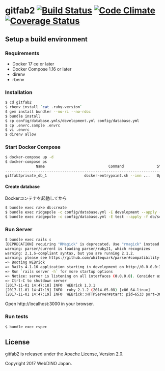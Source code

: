gitfab2 [![Build Status](https://travis-ci.org/mozilla-japan/gitfab2.svg?branch=develop)](https://travis-ci.org/mozilla-japan/gitfab2) [![Code Climate](https://codeclimate.com/github/mozilla-japan/gitfab2/badges/gpa.svg)](https://codeclimate.com/github/mozilla-japan/gitfab2) [![Coverage Status](https://coveralls.io/repos/mozilla-japan/gitfab2/badge.svg?branch=develop&service=github)](https://coveralls.io/github/mozilla-japan/gitfab2?branch=develop)
=======

## Setup a build environment

### Requirements

- Docker 17 ce or later
- Docker Compose 1.16 or later
- direnv
- rbenv

### Installation

```bash
$ cd gitfab2
$ rbenv install `cat .ruby-version`
$ gem install bundler --no-ri --no-rdoc
$ bundle install
$ cp config/database.ymls/development.yml config/database.yml
$ cp .envrc.sample .envrc
$ vi .envrc
$ direnv allow
```

### Start Docker Compose

```bash
$ docker-compose up -d
$ docker-compose ps
              Name                             Command               State            Ports
----------------------------------------------------------------------------------------------------
gitfab2private_db_1                 docker-entrypoint.sh --inn ...   Up      0.0.0.0:13306->3306/tcp
```

#### Create database

Dockerコンテナを起動してから

```bash
$ bundle exec rake db:create
$ bundle exec ridgepole -c config/database.yml -E development --apply -f db/schemas/Schemafile
$ bundle exec ridgepole -c config/database.yml -E test --apply -f db/schemas/Schemafile
```

### Run Server

```bash
$ bundle exec rails s
[DEPRECATION] requiring "RMagick" is deprecated. Use "rmagick" instead
warning: parser/current is loading parser/ruby21, which recognizes
warning: 2.1.6-compliant syntax, but you are running 2.1.2.
warning: please see https://github.com/whitequark/parser#compatibility-with-ruby-mri.
=> Booting WEBrick
=> Rails 4.1.16 application starting in development on http://0.0.0.0:3000
=> Run `rails server -h` for more startup options
=> Notice: server is listening on all interfaces (0.0.0.0). Consider using 127.0.0.1 (--binding option)
=> Ctrl-C to shutdown server
[2017-11-01 14:47:18] INFO  WEBrick 1.3.1
[2017-11-01 14:47:19] INFO  ruby 2.1.2 (2014-05-08) [x86_64-linux]
[2017-11-01 14:47:19] INFO  WEBrick::HTTPServer#start: pid=6533 port=3000
```

Open http://localhost:3000 in your browser.


### Run tests

```bash
$ bundle exec rspec
```

## License

gitfab2 is released under the [Apache License, Version 2.0](http://www.apache.org/licenses/LICENSE-2.0).

Copyright 2017 WebDINO Japan.
